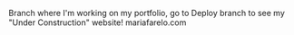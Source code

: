 Branch where I'm working on my portfolio, go to Deploy branch to see my "Under Construction" website! mariafarelo.com
